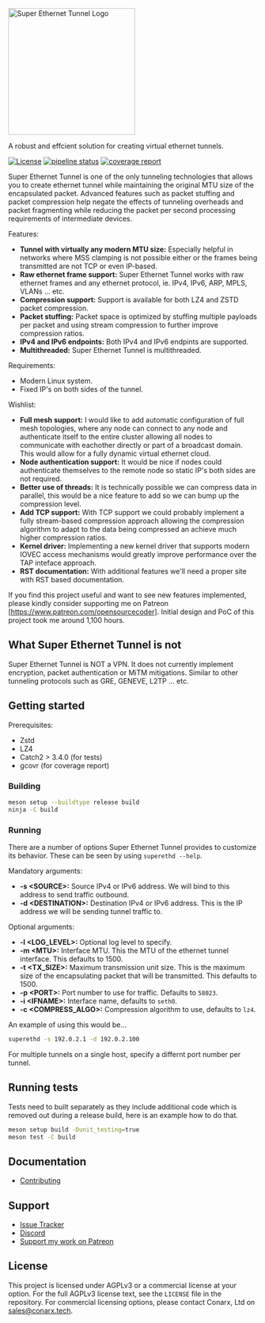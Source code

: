 <img alt="Super Ethernet Tunnel Logo" src="https://gitlab.conarx.tech/uploads/-/system/project/avatar/92/logo.png" width="256px"/>

A robust and effcient solution for creating virtual ethernet tunnels.

[![License](https://img.shields.io/github/license/grafana/grafana)](LICENSE)
[![pipeline status](https://gitlab.conarx.tech/superethd/superethd/badges/main/pipeline.svg)](https://gitlab.conarx.tech/superethd/superethd/commits/main)
[![coverage report](https://gitlab.conarx.tech/superethd/superethd/badges/main/coverage.svg)](https://gitlab.conarx.tech/superethd/superethd/commits/main)


Super Ethernet Tunnel is one of the only tunneling technologies that allows you to create ethernet tunnel while maintaining the
original MTU size of the encapsulated packet. Advanced features such as packet stuffing and packet compression help negate the
effects of tunneling overheads and packet fragmenting while reducing the packet per second processing requirements of intermediate
devices.

Features:
- **Tunnel with virtually any modern MTU size:** Especially helpful in networks where MSS clamping is not possible either or the
frames being transmitted are not TCP or even IP-based.
- **Raw ethernet frame support:** Super Ethernet Tunnel works with raw ethernet frames and any ethernet protocol, ie. IPv4, IPv6,
ARP, MPLS, VLANs ... etc.
- **Compression support:** Support is available for both LZ4 and ZSTD packet compression.
- **Packet stuffing:** Packet space is optimized by stuffing multiple payloads per packet and using stream compression to further
improve compression ratios.
- **IPv4 and IPv6 endpoints:** Both IPv4 and IPv6 endpints are supported.
- **Multithreaded:** Super Ethernet Tunnel is multithreaded.

Requirements:
- Modern Linux system.
- Fixed IP's on both sides of the tunnel.

Wishlist:
- **Full mesh support:** I would like to add automatic configuration of full mesh topologies, where any node can connect to any
node and authenticate itself to the entire cluster allowing all nodes to communicate with eachother directly or part of a broadcast
domain. This would allow for a fully dynamic virtual ethernet cloud.
- **Node authentication support:** It would be nice if nodes could authenticate themselves to the remote node so static IP's both
sides are not required.
- **Better use of threads:** It is technically possible we can compress data in parallel, this would be a nice feature to add so
we can bump up the compression level.
- **Add TCP support:** With TCP support we could probably implement a fully stream-based compression approach allowing the
compression algorithm to adapt to the data being compressed an achieve much higher compression ratios.
- **Kernel driver:** Implementing a new kernel driver that supports modern IOVEC access mechanisms would greatly improve performance
over the TAP inteface approach.
- **RST documentation:** With additional features we'll need a proper site with RST based documentation.

If you find this project useful and want to see new features implemented, please kindly consider supporting me on Patreon
[https://www.patreon.com/opensourcecoder]. Initial design and PoC of this project took me around 1,100 hours.


## What Super Ethernet Tunnel is not

Super Ethernet Tunnel is NOT a VPN. It does not currently implement encryption, packet authentication or MiTM mitigations. Similar
to other tunneling protocols such as GRE, GENEVE, L2TP ... etc.


## Getting started

Prerequisites:
- Zstd
- LZ4
- Catch2 > 3.4.0 (for tests)
- gcovr (for coverage report)


### Building

```bash
meson setup --buildtype release build
ninja -C build
```


### Running

There are a number of options Super Ethernet Tunnel provides to customize its behavior. These can be seen by using
`superethd --help`.

Mandatory arguments:
- **-s &lt;SOURCE&gt;:** Source IPv4 or IPv6 address. We will bind to this address to send traffic outbound.
- **-d &lt;DESTINATION&gt;:** Destination IPv4 or IPv6 address. This is the IP address we will be sending tunnel traffic to.

Optional arguments:
- **-l &lt;LOG_LEVEL&gt;:** Optional log level to specify.
- **-m &lt;MTU&gt;:** Interface MTU. This the MTU of the ethernet tunnel interface. This defaults to 1500.
- **-t &lt;TX_SIZE&gt;:** Maximum transmission unit size. This is the maximum size of the encapsulating packet that will be transmitted.
This defaults to 1500.
- **-p &lt;PORT&gt;:** Port number to use for traffic. Defaults to `58023`.
- **-i &lt;IFNAME&gt;:** Interface name, defaults to `seth0`.
- **-c &lt;COMPRESS_ALGO&gt;:** Compression algorithm to use, defaults to `lz4`.

An example of using this would be...
```bash
superethd -s 192.0.2.1 -d 192.0.2.100
```

For multiple tunnels on a single host, specify a differnt port number per tunnel.


## Running tests

Tests need to built separately as they include additional code which is removed out during a release build, here is an example
how to do that.

```bash
meson setup build -Dunit_testing=true
meson test -C build
```


## Documentation

  * [Contributing](https://gitlab.oscdev.io/oscdev/contributing/-/blob/master/README.md)


## Support

  * [Issue Tracker](https://gitlab.conarx.tech/superethd/superethd/-/issues)
  * [Discord](https://discord.gg/j5CngkSfYs)
  * [Support my work on Patreon](https://www.patreon.com/opensourcecoder)


## License

This project is licensed under AGPLv3 or a commercial license at your option. For the full AGPLv3 license text, see the `LICENSE`
file in the repository. For commercial licensing options, please contact Conarx, Ltd on sales@conarx.tech.
